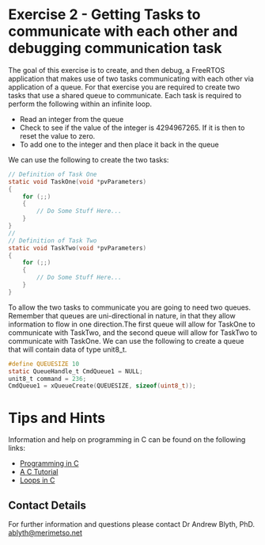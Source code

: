 # Exercise 2 - Getting Tasks to communicate with each other and debugging communication task

The goal of this exercise is to create, and then debug, a FreeRTOS application that makes use of two tasks communicating with each other via application of a queue. For that exercise you are required to create two tasks that use a shared queue to communicate. Each task is required to perform the following within an infinite loop.
* Read an integer from the queue
* Check to see if the value of the integer is 4294967265. If it is then to reset the value to zero.
* To add one to the integer and then place it back in the queue

We can use the following to create the two tasks:
```c
// Definition of Task One
static void TaskOne(void *pvParameters)
{
    for (;;)
    {
        // Do Some Stuff Here...
    }
}
//
// Definition of Task Two
static void TaskTwo(void *pvParameters)
{
    for (;;)
    {
        // Do Some Stuff Here...
    }
}
```
To allow the two tasks to communicate you are going to need two queues. Remember that queues are uni-directional in nature, in that they allow information to flow in one direction.The first queue will allow for TaskOne to communicate with TaskTwo, and the second queue will allow for TaskTwo to communicate with TaskOne. We can use the following to create a queue that will contain data of type unit8_t.
```c
#define QUEUESIZE 10
static QueueHandle_t CmdQueue1 = NULL;
unit8_t command = 236;
CmdQueue1 = xQueueCreate(QUEUESIZE, sizeof(uint8_t));
```

# Tips and Hints
Information and help on programming in C can be found on the following links:
* [Programming in C](https://beginnersbook.com/2014/01/c-program-structure/)
* [A C Tutorial](https://www.cprogramming.com/tutorial/c-tutorial.html?inl=nv)
* [Loops in C](https://www.tutorialspoint.com/cprogramming/c_loops.htm)

## Contact Details

For further information and questions please contact Dr Andrew Blyth, PhD. <ablyth@merimetso.net>
